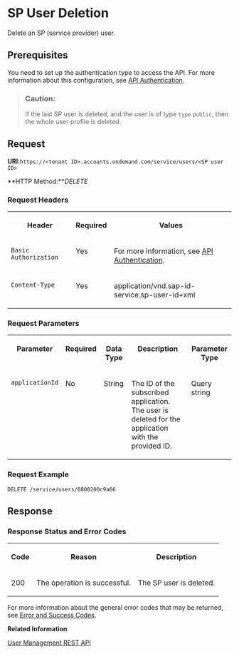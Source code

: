 <!-- loiodba2028899cf462f9cfd97c9b8505de4 -->

# SP User Deletion

Delete an SP \(service provider\) user.



<a name="loiodba2028899cf462f9cfd97c9b8505de4__section_mbm_1xk_fdb"/>

## Prerequisites

You need to set up the authentication type to access the API. For more information about this configuration, see [API Authentication](../Operation-Guide/api-authentication-9d200d5.md).



> ### Caution:  
> If the last SP user is deleted, and the user is of type `type` `public`, then the whole user profile is deleted.



## Request

**URI:**`https://<tenant ID>.accounts.ondemand.com/service/users/<SP user ID>`

**HTTP Method:***DELETE*



### Request Headers


<table>
<tr>
<th valign="top">

Header

</th>
<th valign="top">

Required

</th>
<th valign="top">

Values

</th>
</tr>
<tr>
<td valign="top">

`Basic Authorization`

</td>
<td valign="top">

Yes

</td>
<td valign="top">

For more information, see [API Authentication](../Operation-Guide/api-authentication-9d200d5.md).

</td>
</tr>
<tr>
<td valign="top">

`Content-Type`

</td>
<td valign="top">

Yes

</td>
<td valign="top">

application/vnd.sap-id-service.sp-user-id+xml

</td>
</tr>
</table>



### Request Parameters


<table>
<tr>
<th valign="top">

Parameter

</th>
<th valign="top">

Required

</th>
<th valign="top">

Data Type

</th>
<th valign="top">

Description

</th>
<th valign="top">

Parameter Type

</th>
</tr>
<tr>
<td valign="top">

`applicationId`

</td>
<td valign="top">

No

</td>
<td valign="top">

String

</td>
<td valign="top">

The ID of the subscribed application. The user is deleted for the application with the provided ID.

</td>
<td valign="top">

Query string

</td>
</tr>
</table>



### Request Example

```
DELETE /service/users/0800200c9a66
```



## Response



### Response Status and Error Codes


<table>
<tr>
<th valign="top">

Code

</th>
<th valign="top">

Reason

</th>
<th valign="top">

Description

</th>
</tr>
<tr>
<td valign="top">

200

</td>
<td valign="top">

The operation is successful.

</td>
<td valign="top">

The SP user is deleted.

</td>
</tr>
</table>

For more information about the general error codes that may be returned, see [Error and Success Codes](error-and-success-codes-7f87a75.md).



**Related Information**  


[User Management REST API](user-management-rest-api-e6bb70d.md "This REST API allows you to implement a request for user management, such as user registration, as well as SP user retrieval, deactivation and deletion.")

